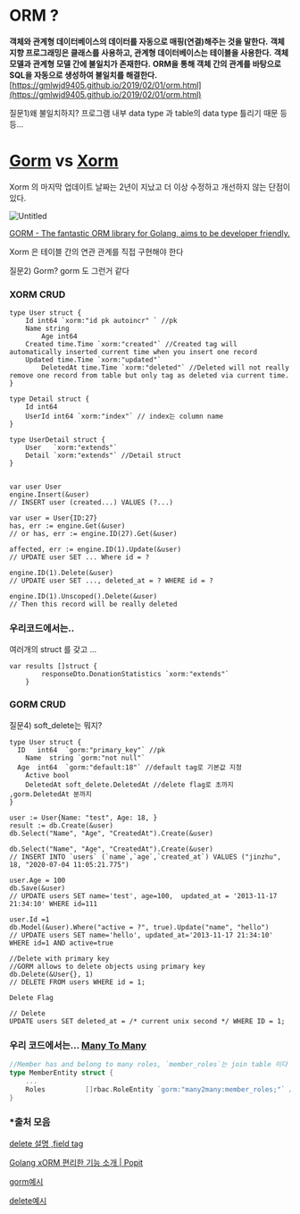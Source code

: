 # ORM ?

**객체와 관계형 데이터베이스의 데이터를 자동으로 매핑(연결)해주는 것을 말한다.**
**객체 지향 프로그래밍은 클래스를 사용하고, 관계형 데이터베이스는 테이블을 사용한다.**
**객체 모델과 관계형 모델 간에 불일치가 존재한다.**
**ORM을 통해 객체 간의 관계를 바탕으로 SQL을 자동으로 생성하여 불일치를 해결한다.**
[https://gmlwjd9405.github.io/2019/02/01/orm.html](https://gmlwjd9405.github.io/2019/02/01/orm.html)

질문1)왜 불일치하지? 프로그램 내부 data type 과 table의 data type 틀리기 때문 등등...

# **[Gorm](https://gorm.io/) vs [Xorm](https://xorm.io/)**

Xorm 의 마지막 업데이트 날짜는 2년이 지났고 더 이상 수정하고 개선하지 않는 단점이 있다. 

![Untitled](https://s3-us-west-2.amazonaws.com/secure.notion-static.com/3e144d29-70d2-4ac4-b938-757c6a58668b/Untitled.png)

[GORM - The fantastic ORM library for Golang, aims to be developer friendly.](https://gorm.io/)

Xorm 은  테이블 간의 연관 관계를 직접 구현해야 한다

질문2)  Gorm? gorm 도 그런거 같다

### XORM  CRUD

```
type User struct {
    Id int64 `xorm:"id pk autoincr" ` //pk
    Name string
		Age int64
    Created time.Time `xorm:"created"` //Created tag will automatically inserted current time when you insert one record
    Updated time.Time `xorm:"updated"`
		DeletedAt time.Time `xorm:"deleted"` //Deleted will not really remove one record from table but only tag as deleted via current time.
}

type Detail struct {
    Id int64
    UserId int64 `xorm:"index"` // index는 column name
}

type UserDetail struct {
    User   `xorm:"extends"`
    Detail `xorm:"extends"` //Detail struct 
}
```

```

var user User
engine.Insert(&user)
// INSERT user (created...) VALUES (?...)

var user = User{ID:27}
has, err := engine.Get(&user)
// or has, err := engine.ID(27).Get(&user)

affected, err := engine.ID(1).Update(&user)
// UPDATE user SET ... Where id = ?

engine.ID(1).Delete(&user)
// UPDATE user SET ..., deleted_at = ? WHERE id = ?

engine.ID(1).Unscoped().Delete(&user)
// Then this record will be really deleted
```

### 우리코드에서는..

여러개의 struct 를 갖고 ...

```
var results []struct {
		responseDto.DonationStatistics `xorm:"extends"` 
	}
```

### GORM CRUD

질문4) soft_delete는 뭐지?

```
type User struct {
  ID   int64  `gorm:"primary_key"` //pk
	Name  string `gorm:"not null"`
  Age  int64  `gorm:"default:18"` //default tag로 기본값 지정
	Active bool
	DeletedAt soft_delete.DeletedAt //delete flag로 초까지 ,gorm.DeletedAt 분까지
}
```

```
user := User{Name: "test", Age: 18, }
result := db.Create(&user) 
db.Select("Name", "Age", "CreatedAt").Create(&user)

db.Select("Name", "Age", "CreatedAt").Create(&user)
// INSERT INTO `users` (`name`,`age`,`created_at`) VALUES ("jinzhu", 18, "2020-07-04 11:05:21.775")

user.Age = 100
db.Save(&user)
// UPDATE users SET name='test', age=100,  updated_at = '2013-11-17 21:34:10' WHERE id=111

user.Id =1
db.Model(&user).Where("active = ?", true).Update("name", "hello")
// UPDATE users SET name='hello', updated_at='2013-11-17 21:34:10' WHERE id=1 AND active=true

//Delete with primary key
//GORM allows to delete objects using primary key
db.Delete(&User{}, 1)
// DELETE FROM users WHERE id = 1;

Delete Flag

// Delete
UPDATE users SET deleted_at = /* current unix second */ WHERE ID = 1;
```

### 우리 코드에서는... [**Many To Many**](https://gorm.io/ko_KR/docs/many_to_many.html)

```go
//Member has and belong to many roles, `member_roles`는 join table 이다
type MemberEntity struct {
	...
	Roles          []rbac.RoleEntity `gorm:"many2many:member_roles;"` //두 모델 사이에 조인 테이블을 추가
}
```

### *출처 모음

[delete 설명 ,](https://gobook.io/read/gitea.com/xorm/manual-en-US/chapter-07/1.deleted.html)[field tag](https://gobook.io/read/gitea.com/xorm/manual-en-US/chapter-02/4.columns.html) 

[Golang xORM 편리한 기능 소개 | Popit](https://www.popit.kr/golang-xorm-%ED%8E%B8%EB%A6%AC%ED%95%9C-%EA%B8%B0%EB%8A%A5-%EC%86%8C%EA%B0%9C/)

[gorm예시](https://gorm.io/docs/update.html)

[delete예시](https://gorm.io/docs/delete.html#Delete-Flag)
